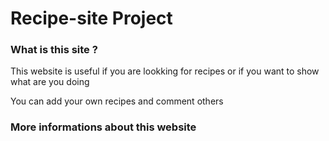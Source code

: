 <h1>Recipe-site Project</h1>

<h3>What is this site ?</h3>
<p>This website is useful if you are lookking for recipes or if you want to show what are you doing</p>
<p>You can add your own recipes and comment others</p>

<h3>More informations about this website</h3>